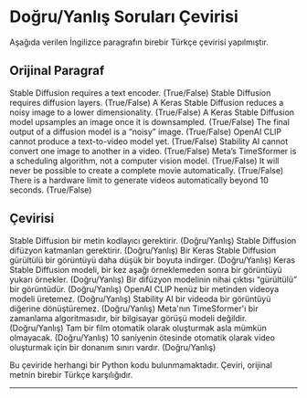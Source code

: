 # Doğru/Yanlış Soruları Çevirisi

Aşağıda verilen İngilizce paragrafın birebir Türkçe çevirisi yapılmıştır.

## Orijinal Paragraf

Stable Diffusion requires a text encoder. (True/False) 
Stable Diffusion requires diffusion layers. (True/False) 
A Keras Stable Diffusion reduces a noisy image to a lower dimensionality. (True/False) 
A Keras Stable Diffusion model upsamples an image once it is downsampled. (True/False) 
The final output of a diffusion model is a “noisy” image. (True/False) 
OpenAI CLIP cannot produce a text-to-video model yet. (True/False) 
Stability AI cannot convert one image to another in a video. (True/False) 
Meta’s TimeSformer is a scheduling algorithm, not a computer vision model. (True/False) 
It will never be possible to create a complete movie automatically. (True/False) 
There is a hardware limit to generate videos automatically beyond 10 seconds. (True/False)

## Çevirisi

Stable Diffusion bir metin kodlayıcı gerektirir. (Doğru/Yanlış) 
Stable Diffusion difüzyon katmanları gerektirir. (Doğru/Yanlış) 
Bir Keras Stable Diffusion gürültülü bir görüntüyü daha düşük bir boyuta indirger. (Doğru/Yanlış) 
Keras Stable Diffusion modeli, bir kez aşağı örneklemeden sonra bir görüntüyü yukarı örnekler. (Doğru/Yanlış) 
Bir difüzyon modelinin nihai çıktısı “gürültülü” bir görüntüdür. (Doğru/Yanlış) 
OpenAI CLIP henüz bir metinden videoya modeli üretemez. (Doğru/Yanlış) 
Stability AI bir videoda bir görüntüyü diğerine dönüştüremez. (Doğru/Yanlış) 
Meta'nın TimeSformer'ı bir zamanlama algoritmasıdır, bir bilgisayar görüşü modeli değildir. (Doğru/Yanlış) 
Tam bir film otomatik olarak oluşturmak asla mümkün olmayacak. (Doğru/Yanlış) 
10 saniyenin ötesinde otomatik olarak video oluşturmak için bir donanım sınırı vardır. (Doğru/Yanlış)

Bu çeviride herhangi bir Python kodu bulunmamaktadır. Çeviri, orijinal metnin birebir Türkçe karşılığıdır.

---

